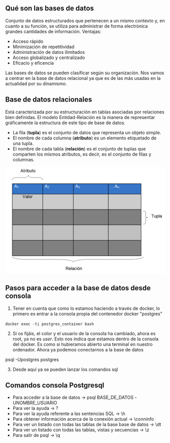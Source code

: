 ## Qué son las bases de datos

Conjunto de datos estructurados que pertenecen a un mismo contexto y, en cuanto a su función, se utiliza para administrar de forma electrónica grandes cantidades de información.
Ventajas:
- Acceso rápido
- Minimización de repetitividad
- Administración de datos ilimitados
- Acceso globalizado y centralizado
- Eficacio y eficencia

Las bases de datos se pueden clasificar según su organización. Nos vamos a centrar en la base de datos relacional ya que es de las más usadas en la actualidad por su dinamismo.

## Base de datos relacionales
Está caracterizada por su estructuración en tablas asociadas por relaciones bien definidas.
El modelo Entidad-Relación es la manera de representar gráficamente la estructura de este tipo de base de datos.

- La fila (**tupla**) es el conjunto de datos que representa un objeto simple.
- El nombre de cada columna (**atributo**) es un elemento etiquetado de una tupla.
- El nombre de cada tabla (**relación**) es el conjunto de tuplas que comparten los mismos atributos, es decir, es el conjunto de filas y columnas.

 ![Alt text](image.png)

## Pasos para acceder a la base de datos desde consola
1. Tener en cuenta que como lo estamos haciendo a través de docker, lo primero es entrar a la consola propia del contenedor docker "postgres"

`docker exec -ti postgres_container bash` 

2. Si os fijáis, el color y el usuario de la consola ha cambiado, ahora es root, ya no es *user*. Esto nos indica que estamos dentro de la consola del docker. Es como si hubieramos abierto una terminal en nuestro ordenador. Ahora ya podemos conectarnos a la base de datos

psql -Upostgres postgres

3. Desde aquí ya se pueden lanzar los comandos sql

## Comandos consola Postgresql
- Para acceder a la base de datos → psql BASE_DE_DATOS -UNOMBRE_USUARIO
- Para ver la ayuda → \?
- Para ver la ayuda referente a las sentencias SQL → \h
- Para obtener información acerca de la conexión actual → \conninfo
- Para ver un listado con todas las tablas de la base base de datos → \dt
- Para ver un listado con todas las tablas, vistas y secuencias → \z
- Para salir de psql → \q


